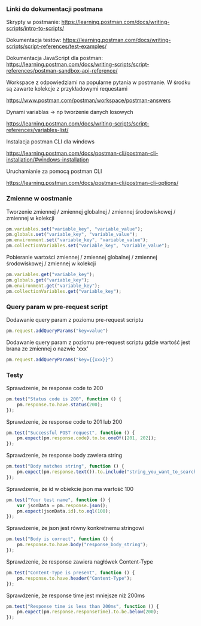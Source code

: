 ### Linki do dokumentacji postmana

Skrypty w postmanie: 
https://learning.postman.com/docs/writing-scripts/intro-to-scripts/

Dokumentacja testów:
https://learning.postman.com/docs/writing-scripts/script-references/test-examples/

Dokumentacja JavaScript dla postman:
https://learning.postman.com/docs/writing-scripts/script-references/postman-sandbox-api-reference/

Workspace z odpowiedziami na popularne pytania w postmanie. W środku są zawarte kolekcje z przykładowymi requestami

https://www.postman.com/postman/workspace/postman-answers


Dynami variablas -> np tworzenie danych losowych

https://learning.postman.com/docs/writing-scripts/script-references/variables-list/


Instalacja postman CLI dla windows

https://learning.postman.com/docs/postman-cli/postman-cli-installation/#windows-installation


Uruchamianie za pomocą postman CLI

https://learning.postman.com/docs/postman-cli/postman-cli-options/



### Zmienne w oostmanie

Tworzenie zmiennej / zmiennej globalnej / zmiennej środowiskowej / zmiennej w kolekcji

```js 
pm.variables.set("variable_key", "variable_value");
pm.globals.set("variable_key", "variable_value");
pm.environment.set("variable_key", "variable_value");
pm.collectionVariables.set("variable_key", "variable_value");
```

Pobieranie wartości zmiennej / zmiennej globalnej / zmiennej środowiskowej / zmiennej w kolekcji

```js 
pm.variables.get("variable_key");
pm.globals.get("variable_key");
pm.environment.get("variable_key");
pm.collectionVariables.get("variable_key");
```

### Query param  w pre-request script 


Dodawanie query param z poziomu pre-request scriptu
```js 
pm.request.addQueryParams("key=value")
```

Dodawanie query param z poziomu pre-request scriptu gdzie wartość jest brana ze zmiennej o nazwie 'xxx'
```js 
pm.request.addQueryParams("key={{xxx}}")
```


### Testy

Sprawdzenie, że response code to 200
```js 
pm.test("Status code is 200", function () {
    pm.response.to.have.status(200);
});

```

Sprawdzenie, że response code to 201 lub 200
```js 
pm.test("Successful POST request", function () {
    pm.expect(pm.response.code).to.be.oneOf([201, 202]);
});
```

Sprawdzenie, że response body zawiera string
```js 
pm.test("Body matches string", function () {
    pm.expect(pm.response.text()).to.include("string_you_want_to_search");
});
```

Sprawdzenie, że id w obiekcie json ma wartość 100
```js 
pm.test("Your test name", function () {
    var jsonData = pm.response.json();
    pm.expect(jsonData.id).to.eql(100);
});
```

Sprawdzenie, że json jest równy konkretnemu stringowi
```js 
pm.test("Body is correct", function () {
    pm.response.to.have.body("response_body_string");
});
```

Sprawdzenie, że response zawiera nagłówek Content-Type
```js 
pm.test("Content-Type is present", function () {
    pm.response.to.have.header("Content-Type");
});
```


Sprawdzenie, że response time jest mniejsze niż 200ms
```js 
pm.test("Response time is less than 200ms", function () {
    pm.expect(pm.response.responseTime).to.be.below(200);
});
```


